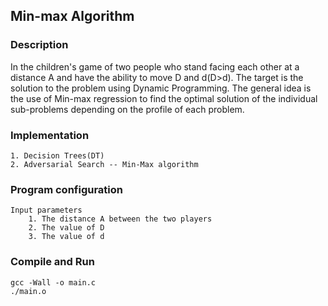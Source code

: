 
## Min-max Algorithm

### Description

In the children's game of two people who stand facing each other at a distance A and have the ability to move D and d(D>d). The target is the solution to the problem using Dynamic Programming. The general idea is the use of Min-max regression to find the optimal solution of the individual sub-problems depending on the profile of each problem.


### Implementation

    1. Decision Trees(DT)
    2. Adversarial Search -- Min-Max algorithm


### Program configuration
    Input parameters
        1. The distance A between the two players
        2. The value of D
        3. The value of d


### Compile and Run
    gcc -Wall -o main.c
    ./main.o
